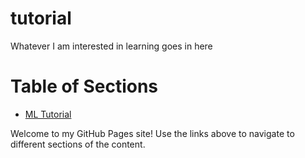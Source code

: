 # tutorial
Whatever I am interested in learning goes in here

# Table of Sections

- [ML Tutorial](docs/ml/index.html)


Welcome to my GitHub Pages site! Use the links above to navigate to different sections of the content.
